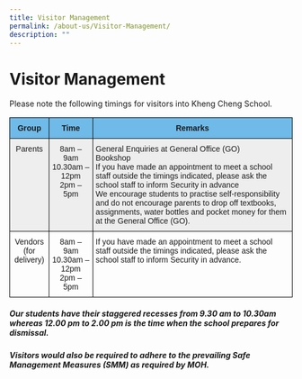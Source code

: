 ```yaml
---
title: Visitor Management
permalink: /about-us/Visitor-Management/
description: ""
---
```

Visitor Management
==================


Please note the following timings for visitors into Kheng Cheng School.


<style type="text/css">
.tg  {border-collapse:collapse;border-spacing:0;}
.tg td{border-color:black;border-style:solid;border-width:1px;font-family:Arial, sans-serif;font-size:14px;
  overflow:hidden;padding:10px 5px;word-break:normal;}
.tg th{border-color:black;border-style:solid;border-width:1px;font-family:Arial, sans-serif;font-size:14px;
  font-weight:normal;overflow:hidden;padding:10px 5px;word-break:normal;}
.tg .tg-baqh{text-align:center;vertical-align:top}
.tg .tg-dk31{background-color:#6FBAE8;font-weight:bold;text-align:center;vertical-align:top}
.tg .tg-niwn{background-color:#EEE;text-align:center;vertical-align:top}
.tg .tg-r5gp{background-color:#EEE;text-align:left;vertical-align:top}
.tg .tg-0lax{text-align:left;vertical-align:top}
</style>
<table class="tg">
<thead>
  <tr>
    <th class="tg-dk31"><span style="font-weight:bolder">Group</span></th>
    <th class="tg-dk31"><span style="font-weight:bolder">Time</span></th>
    <th class="tg-dk31"><span style="font-weight:bolder">Remarks</span></th>
  </tr>
</thead>
<tbody>
  <tr>
    <td class="tg-niwn">Parents</td>
    <td class="tg-niwn">8am – 9am<br>10.30am – 12pm<br>2pm – 5pm</td>
    <td class="tg-r5gp">General Enquiries at General Office (GO)<br>Bookshop<br>If you have made an appointment to meet a school staff outside the timings indicated, please ask the school staff to inform Security in advance<br>We encourage students to practise self-responsibility and do not encourage parents to drop off textbooks, assignments, water bottles and pocket money for them at the General Office (GO).</td>
  </tr>
  <tr>
    <td class="tg-baqh">Vendors<br>(for delivery)</td>
    <td class="tg-baqh">8am – 9am<br>10.30am – 12pm<br>2pm – 5pm</td>
    <td class="tg-0lax">If you have made an appointment to meet a school staff outside the timings indicated, please ask the school staff to inform Security in advance.</td>
  </tr>
</tbody>
</table>



##### <i><b>Our students have their staggered recesses from 9.30 am to 10.30am whereas 12.00 pm to 2.00 pm is the time when the school prepares for dismissal.</b></i>
##### <i><b>Visitors would also be required to adhere to the prevailing Safe Management Measures (SMM) as required by MOH.</b></i>